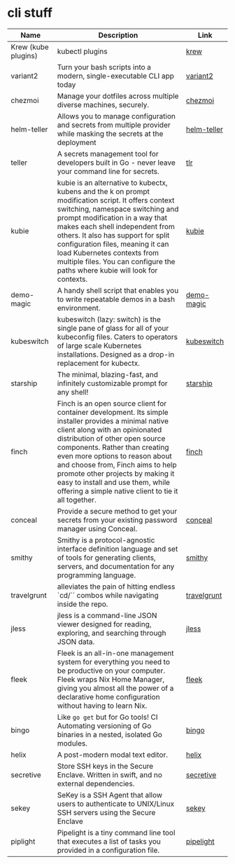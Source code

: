 # cli stuff



|        Name         |                                                                                                                                                                                                                                                   Description                                                                                                                                                                                                                                                   |                             Link                              |
| ------------------- | --------------------------------------------------------------------------------------------------------------------------------------------------------------------------------------------------------------------------------------------------------------------------------------------------------------------------------------------------------------------------------------------------------------------------------------------------------------------------------------------------------------- | ------------------------------------------------------------- |
| Krew (kube plugins) | kubectl plugins                                                                                                                                                                                                                                                                                                                                                                                                                                                                                                 | [krew](https://krew.sigs.k8s.io/plugins/)                     |
| variant2            | Turn your bash scripts into a modern, single-executable CLI app today                                                                                                                                                                                                                                                                                                                                                                                                                                           | [variant2](https://github.com/mumoshu/variant2)               |
| chezmoi             | Manage your dotfiles across multiple diverse machines, securely.                                                                                                                                                                                                                                                                                                                                                                                                                                                | [chezmoi](https://www.chezmoi.io/)                            |
| helm-teller         | Allows you to manage configuration and secrets from multiple provider while masking the secrets at the deployment                                                                                                                                                                                                                                                                                                                                                                                               | [helm-teller](https://github.com/SpectralOps/helm-teller)     |
| teller              | A secrets management tool for developers built in Go - never leave your command line for secrets.                                                                                                                                                                                                                                                                                                                                                                                                               | [tlr](https://github.com/SpectralOps/teller)                  |
| kubie               | kubie is an alternative to kubectx, kubens and the k on prompt modification script. It offers context switching, namespace switching and prompt modification in a way that makes each shell independent from others. It also has support for split configuration files, meaning it can load Kubernetes contexts from multiple files. You can configure the paths where kubie will look for contexts.                                                                                                            | [kubie](https://github.com/sbstp/kubie)                       |
| demo-magic          | A handy shell script that enables you to write repeatable demos in a bash environment.                                                                                                                                                                                                                                                                                                                                                                                                                          | [demo-magic](https://github.com/paxtonhare/demo-magic)        |
| kubeswitch          | kubeswitch (lazy: switch) is the single pane of glass for all of your kubeconfig files.                                                                                                                                                                                                                                                                                                             Caters to operators of large scale Kubernetes installations. Designed as a drop-in replacement for kubectx. | [kubeswitch](https://github.com/danielfoehrKn/kubeswitch)     |
| starship            | The minimal, blazing-fast, and infinitely customizable prompt for any shell!                                                                                                                                                                                                                                                                                                                                                                                                                                    | [starship](https://starship.rs)                               |
| finch               | Finch is an open source client for container development. Its simple installer provides a minimal native client along with an opinionated distribution of other open source components. Rather than creating even more options to reason about and choose from, Finch aims to help promote other projects by making it easy to install and use them, while offering a simple native client to tie it all together.                                                                                              | [finch](https://github.com/runfinch/finch)                    |
| conceal             | Provide a secure method to get your secrets from your existing password manager using Conceal.                                                                                                                                                                                                                                                                                                                                                                                                                  | [conceal](https://mostafahussein.github.io/projects/conceal/) |
| smithy              | Smithy is a protocol-agnostic interface definition language and set of tools for generating clients, servers, and documentation for any programming language.                                                                                                                                                                                                                                                                                                                                                   | [smithy](https://github.com/awslabs/smithy)                   |
| travelgrunt         | alleviates the pain of hitting endless `cd/<TAB>`` combos while navigating inside the repo.                                                                                                                                                                                                                                                                                                                                                                                                                     | [travelgrunt](https://github.com/ivanilves/travelgrunt)       |
| jless               | jless is a command-line JSON viewer designed for reading, exploring, and searching through JSON data.                                                                                                                                                                                                                                                                                                                                                                                                           | [jless](https://jless.io/)                                    |
| fleek               | Fleek is an all-in-one management system for everything you need to be productive on your computer. Fleek wraps Nix Home Manager, giving you almost all the power of a declarative home configuration without having to learn Nix.                                                                                                                                                                                                                                                                              | [fleek](https://getfleek.dev/)                                |
| bingo               | Like `go get` but for Go tools! CI Automating versioning of Go binaries in a nested, isolated Go modules.                                                                                                                                                                                                                                                                                                                                                                                                       | [bingo](https://github.com/bwplotka/bingo)                    |
| helix               | A post-modern modal text editor.                                                                                                                                                                                                                                                                                                                                                                                                                                                                                | [helix](https://helix-editor.com/)                            |
| secretive           | Store SSH keys in the Secure Enclave. Written in swift, and no external dependencies.                                                                                                                                                                                                                                                                                                                                                                                                                           | [secretive](https://github.com/maxgoedjen/secretive)          |
| sekey               | SeKey is a SSH Agent that allow users to authenticate to UNIX/Linux SSH servers using the Secure Enclave                                                                                                                                                                                                                                                                                                                                                                                                        | [sekey](https://github.com/sekey/sekey)                       |
| piplight            | Pipelight is a tiny command line tool that executes a list of tasks you provided in a configuration file.                                                                                                                                                                                                                                                                                                                                                                                                       | [pipelight](https://pipelight.dev/)                           |